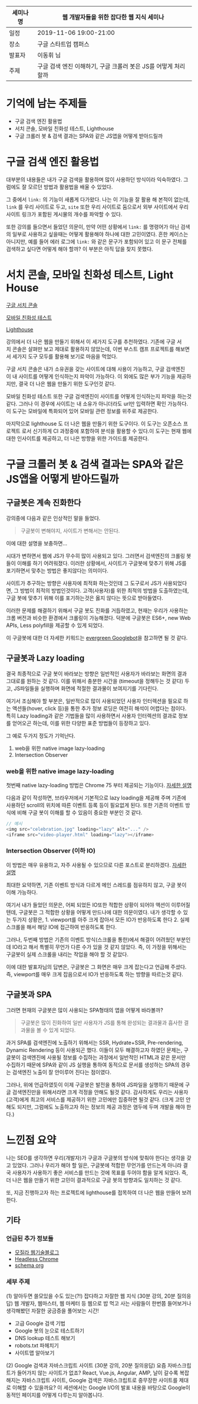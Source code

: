 | 세미나 명 | 웹 개발자들을 위한 잡다한 웹 지식 세미나               |
| ----- | ------------------------------------- |
| 일정    | 2019-11-06 19:00-21:00                |
| 장소    | 구글 스타트업 캠퍼스                           |
| 발표자   | 이동휘 님                                 |
| 주제    | 구글 검색 엔진 이해하기, 구글 크롤러 봇은 JS를 어떻게 처리할까 |


# 기억에 남는 주제들

- 구글 검색 엔진 활용법
- 서치 콘솔, 모바일 친화성 테스트, Lighthouse
- 구글 크롤러 봇 & 검색 결과는 SPA와 같은 JS앱을 어떻게 받아드릴까


# 구글 검색 엔진 활용법

대부분의 내용들은 내가 구글 검색을 활용하며 많이 사용하던 방식이라 익숙하였다. 그럼에도 잘 모르던 방법과 활용법을 배울 수 있었다. 

그 중에서 `link:` 의 기능이 새롭게 다가왔다. 나는 이 기능을 잘 활용 해 본적이 없는데, `link` 를 우리 사이트로 두고, `site` 또한 우리 사이트로 둠으로서 외부 사이트에서 우리 사이트 링크가 포함된 게시물의 개수를 파악할 수 있다. 

또한 강의를 들으면서 들었던 의문이, 만약 어떤 상황에서 `link:` 를 명령어가 아닌 검색의 일부로 사용하고 싶을때는 어떻게 활용해야 하나에 대한 고민이였다. 흔한 케이스는 아니지만, 예를 들어 에러 로그에 `link:` 와 같은 문구가 포함되어 있고 이 문구 전체를 검색하고 싶다면 어떻게 해야 할까? 이 부분은 아직 답을 찾지 못했다. 

# 서치 콘솔, 모바일 친화성 테스트, Light House

[구글 서치 콘솔](https://search.google.com/search-console/about)

[모바일 친화성 테스트](https://search.google.com/test/mobile-friendly?hl=ko)

[Lighthouse](https://developers.google.com/web/tools/lighthouse)

강의에서 더 나은 웹을 만들기 위해서 이 세가지 도구를 추천하였다. 기존에 구글 서치 콘솔은 살펴만 보고 제대로 활용하지 않았는데, 이번 부스트 캠프 프로젝트를 해보면서 세가지 도구 모두를 활용해 보기로 마음을 먹었다.

구글 서치 콘솔은 내가 소유권을 갖는 사이트에 대해 사용이 가능하고, 구글 검색엔진이 내 사이트를 어떻게 인식하는지 파악이 가능하다. 이 외에도 많은 부가 기능을 제공하지만, 결국 더 나은 웹을 만들기 위한 도구인것 같다.

모바일 친화성 테스트 또한 구글 검색엔진이 사이트를 어떻게 인식하는지 파악을 하는것 같다. 그러나 이 경우에 사이트는 내 소유가 아니더라도 url만 입력하면 확인 가능하다. 이 도구는 모바일에 특화되어 있어 모바일 관련 정보를 위주로 제공한다.

마지막으로 lighthouse 도 더 나은 웹을 만들기 위한 도구이다. 이 도구는 오픈소스 프로젝트 로서 신기하게 CI 과정중에 포함하여 분석을 활용할 수 있다.이 도구는 현재 웹에 대한 인사이트를 제공하고, 더 나은 방향을 위한 가이드를 제공한다.


# 구글 크롤러 봇 & 검색 결과는 SPA와 같은 JS앱을 어떻게 받아드릴까

## 구글봇은 계속 진화한다

강의중에 다음과 같은 인상적인 말을 들었다. 

> 구글봇이 변해야지, 사이트가 변해서는 안된다.

이에 대한 설명을 보충하면...

시대가 변하면서 웹에 JS가 무수히 많이 사용되고 있다. 그러면서 검색엔진의 크롤링 봇들이 이해를 하기 어려워졌다. 
이러한 상황에서, 사이트가 구글봇에 맞추기 위해 JS를 포기하면서 맞추는 방법은 좋지않다는 의미이다. 

사이트가 추구하는 방향은 사용자에 최적화 하는것인데 그 도구로서 JS가 사용되었다면, 그 방법이 최적의 방법인것이다. 고객(사용자)를 위한 최적의 방법을 도출하였는데, 구글 봇에 맞추기 위해 이를 포기하는것은 옳지 않다는 뜻으로 받아들였다. 

이러한 문제를 해결하기 위해서 구글 봇도 진화를 거듭하였고, 현재는 우리가 사용하는 크롬 버전과 비슷한 환경에서 크롤링이 가능해졌다. 덕분에 구글봇은 ES6+, new Web APIs, Less polyfill을 제공할 수 있게 되었다. 

이 구글봇에 대한 더 자세한 키워드는 [evergreen Googlebot](https://webmasters.googleblog.com/2019/05/the-new-evergreen-googlebot.html)을 참고하면 될 것 같다. 

## 구글봇과 Lazy loading

결국 최종적으로 구글 봇이 바라보는 방향은 일반적인 사용자가 바라보는 화면의 결과 그대로를 원하는 것 같다. 이를 위해서 충분한 시간을 (timeout을 정해두는 것 같다) 두고, JS파일들을 실행하며 화면에 적절한 결과물이 보여지기를 기다린다. 

여기서 조심해야 할 부분은, 일반적으로 많이 사용되었던 사용자 인터렉션을 필요로 하는 액션들(hover, click 등)을 통한 추가 정보 로딩은 여전히 해석이 어렵다는 점이다. 특히 Lazy loading과 같은 기법들을 많이 사용하면서 사용자 인터렉션의 결과로 정보를 얻어오곤 하는데, 이를 위한 다양한 표준 방법들이 등장하고 있다. 

그 예로 두가지 정도가 기억난다. 

1. web을 위한 native image lazy-loading
2. Intersection Observer

### web을 위한 native image lazy-loading

첫번째 native lazy-loading 방법은 Chrome 75 부터 제공되는 기능이다. [자세한 설명](https://addyosmani.com/blog/lazy-loading/)

다음과 같이 작성하면, 브라우저에서 기본적으로 lazy loading을 제공해 주며 기존에 사용하던 scroll의 위치에 따른 이벤트 등록 등이 필요없게 된다. 또한 기존의 이벤트 방식에 비해 구글 봇이 이해를 할 수 있음이 중요한 부분인 것 같다. 

```js
// 예시 
<img src="celebration.jpg" loading="lazy" alt="..." />
<iframe src="video-player.html" loading="lazy"></iframe>
```

### Intersection Observer (이하 IO)

이 방법은 매우 유용하고, 자주 사용될 수 있으므로 다른 포스트로 분리하겠다. [자세한 설명](https://developer.mozilla.org/en-US/docs/Web/API/Intersection_Observer_API)

최대한 요약하면, 기존 이벤트 방식과 다르게 메인 스레드를 점유하지 않고, 구글 봇이 이해 가능하다. 

여기서 내가 들었던 의문은, 어찌 되었든 IO또한 적합한 상황이 되어야 액션이 이루어질텐데, 구글봇은 그 적합한 상황을 어떻게 만드나에 대한 의문이였다. 내가 생각할 수 있는 두가지 상황은, 1. viewport를 아주 크게 잡아서 모든 IO가 반응하도록 한다 2. 실제 스크롤을 해서 해당 IO에 접근하여 반응하도록 한다. 

그러나, 두번째 방법은 기존의 이벤트 방식(스크롤을 통한)에서 해결이 어려웠던 부분인데 IO라고 해서 특별히 무언가 다른 수가 있을 것 같지 않았다. 즉, 이 가정을 위해서는 구글봇이 실제 스크롤을 내리는 작업을 해야 할 것 같았다. 

이에 대한 발표자님의 답변은, 구글봇은 그 화면은 매우 크게 잡는다고 언급해 주셨다. 즉, viewport를 매우 크게 잡음으로서 IO가 반응하도록 하는 방향을 따르는것 같다. 

## 구글봇과 SPA

그러면 현재의 구글봇은 많이 사용되는 SPA형태의 앱을 어떻게 바라볼까? 

> 구글봇은 많이 진화하여 일반 사용자가 JS를 통해 완성되는 결과물과 흡사한 결과물을 볼 수 있게 되었다. 

과거 SPA를 검색엔진에 노출하기 위해서는 SSR, Hydrate+SSR, Pre-rendering, Dynamic Rendering 등이 사용되곤 했다. 이들이 모두 해결하고자 하였던 문제는, 구글봇이 검색엔진에 사용될 정보를 수집하는 과정에서 일반적인 HTML과 같은 문서만 수집하기 때문에 SPA와 같이 JS 실행을 통하여 동적으로 문서를 생성하는 SPA의 경우는 검색엔진 노출이 잘 안이루어 진다는 점이였다.

그러나, 위에 언급하였듯이 이제 구글봇은 발전을 통하여 JS파일을 실행하기 때문에 구글 검색엔진만을 위해서라면 크게 걱정을 안해도 될것 같다. 감사하게도 우리는 사용자(고객)에게 최고의 서비스를 제공하기 위한 고민에만 집중하면 될것 같다. (크게 고민 안해도 되지만, 그럼에도 노출하고자 하는 정보의 제공 과정은 염두에 두며 개발을 해야 한다.)

# 느낀점 요약

나는 SEO를 생각하면 우리(개발자)가 구글과 구글봇의 방식에 맞춰야 한다는 생각을 갖고 있었다. 그러나 우리가 해야 할 일은, 구글봇에 적합한 무언가를 만드는게 아니라 결국 사용자가 사용하기 좋은 서비스를 만드는 것에 목표를 두어야 함을 알게 되었다. 즉, 더 나은 웹을 만들기 위한 고민이 결과적으로 구글 봇의 방향과도 일치하는 것 같다. 

또, 지금 진행하고자 하는 프로젝트에 lighthouse를 접목하여 더 나은 웹을 만들어 보려 한다. 

## 기타 

### 언급된 추가 정보들

- [모질라 웹기술블로그](http://hacks.mozilla.or.kr/)
- [Headless Chrome](https://developers.google.com/web/updates/2017/04/headless-chrome)
- [schema org](http://schema.org/)


### 세부 주제
(1) 알아두면 쓸모있을 수도 있는(?!) 잡다하고 자잘한 웹 지식 (30분 강의, 20분 질의응답)
웹 개발자, 웹마스터, 웹 마케터 등 웹으로 밥 먹고 사는 사람들이 한번쯤 들어보거나 생각해봤던 자잘한 궁금증을 풀어보는 시간!
- 고급 Google 검색 기법
- Google 봇의 눈으로 테스트하기
- DNS lookup 테스트 해보기 
- robots.txt 파헤치기 
- 사이트맵 알아보기

(2) Google 검색과 자바스크립트 사이트 (30분 강의, 20분 질의응답)
요즘 자바스크립트가 들어가지 않는 사이트가 없죠? React, Vue.js, Angular, AMP, 날이 갈수록 복잡해지는 자바스크립트 사이트, Google 검색은 자바스크립트로 중무장한 사이트를 제대로 이해할 수 있을까요? 이 세션에서는 Google I/O의 발표 내용을 바탕으로 Google이 동적인 페이지를 어떻게 다루는지 알아봅니다.